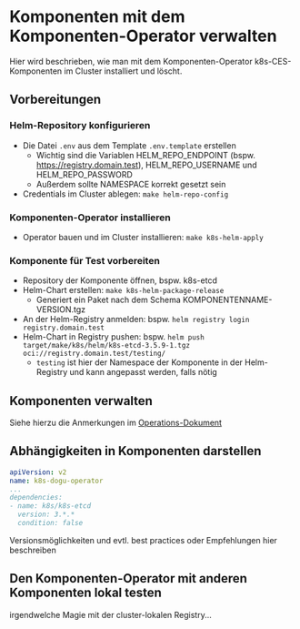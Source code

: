 # Komponenten mit dem Komponenten-Operator verwalten

Hier wird beschrieben, wie man mit dem Komponenten-Operator k8s-CES-Komponenten im Cluster installiert und löscht.

## Vorbereitungen

### Helm-Repository konfigurieren
- Die Datei `.env` aus dem Template `.env.template` erstellen
    - Wichtig sind die Variablen HELM_REPO_ENDPOINT (bspw. https://registry.domain.test), HELM_REPO_USERNAME und HELM_REPO_PASSWORD
    - Außerdem sollte NAMESPACE korrekt gesetzt sein
- Credentials im Cluster ablegen: `make helm-repo-config`

### Komponenten-Operator installieren
- Operator bauen und im Cluster installieren: `make k8s-helm-apply`

### Komponente für Test vorbereiten
- Repository der Komponente öffnen, bspw. k8s-etcd
- Helm-Chart erstellen: `make k8s-helm-package-release`
    - Generiert ein Paket nach dem Schema KOMPONENTENNAME-VERSION.tgz
- An der Helm-Registry anmelden: bspw. `helm registry login registry.domain.test`
- Helm-Chart in Registry pushen: bspw. `helm push target/make/k8s/helm/k8s-etcd-3.5.9-1.tgz oci://registry.domain.test/testing/`
    - `testing` ist hier der Namespace der Komponente in der Helm-Registry und kann angepasst werden, falls nötig

## Komponenten verwalten

Siehe hierzu die Anmerkungen im [Operations-Dokument](../operations/managing_components_de.md)

## Abhängigkeiten in Komponenten darstellen

```yaml
apiVersion: v2
name: k8s-dogu-operator
...
dependencies:
- name: k8s/k8s-etcd
  version: 3.*.*
  condition: false
```

Versionsmöglichkeiten und evtl. best practices oder Empfehlungen hier beschreiben

## Den Komponenten-Operator mit anderen Komponenten lokal testen

irgendwelche Magie mit der cluster-lokalen Registry...